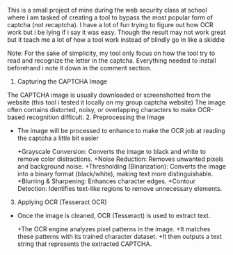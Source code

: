 This is a small project of mine during the web security class at school where i am tasked of creating a tool to bypass the most popular form of captcha (not recaptcha). I have a lot of fun trying to figure out how OCR work but i be lying if i say it was easy. Though the result may not work great but it teach me a lot of how a tool work instead of blindly go in like a skiddie

Note: For the sake of simplicity, my tool only focus on how the tool try to read and recognize the letter in the captcha. Everything needed to install beforehand i note it down in the comment section.
1. Capturing the CAPTCHA Image

The CAPTCHA image is usually downloaded or screenshotted from the website (this tool i tested it locally on my group captcha website)
The image often contains distorted, noisy, or overlapping characters to make OCR-based recognition difficult.
2. Preprocessing the Image
- The image will be processed to enhance to make the OCR job at reading the captcha a little bit easier

  +Grayscale Conversion: Converts the image to black and white to remove color distractions.
  +Noise Reduction: Removes unwanted pixels and background noise.
  +Thresholding (Binarization): Converts the image into a binary format (black/white), making text more distinguishable.
  +Blurring & Sharpening: Enhances character edges.
  +Contour Detection: Identifies text-like regions to remove unnecessary elements.
3. Applying OCR (Tesseract OCR)
- Once the image is cleaned, OCR (Tesseract) is used to extract text.

  +The OCR engine analyzes pixel patterns in the image.
  +It matches these patterns with its trained character dataset.
  +It then outputs a text string that represents the extracted CAPTCHA.
